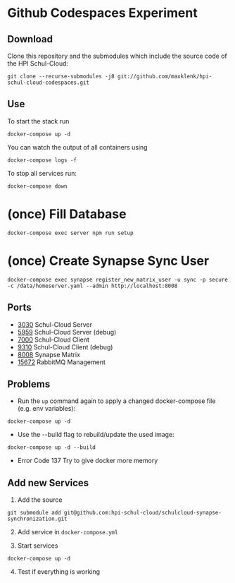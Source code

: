 # Github Codespaces Experiment

## Download

Clone this repository and the submodules which include the source code of the HPI Schul-Cloud:

```
git clone --recurse-submodules -j8 git://github.com/maxklenk/hpi-schul-cloud-codespaces.git
```


## Use

To start the stack run

```
docker-compose up -d
```

You can watch the output of all containers using

```
docker-compose logs -f
```

To stop all services run:

```
docker-compose down
```

# (once) Fill Database

```
docker-compose exec server npm run setup
```

# (once) Create Synapse Sync User

```
docker-compose exec synapse register_new_matrix_user -u sync -p secure -c /data/homeserver.yaml --admin http://localhost:8008
```


## Ports

- [3030](http://localhost:3030/) Schul-Cloud Server
- [5959](http://localhost:5959/) Schul-Cloud Server (debug)
- [7000](http://localhost:7000/) Schul-Cloud Client
- [9310](http://localhost:9310/) Schul-Cloud Client (debug)
- [8008](http://localhost:8008/) Synapse Matrix
- [15672](http://localhost:15672/) RabbitMQ Management


## Problems

- Run the `up` command again to apply a changed docker-compose file (e.g. env variables):

```
docker-compose up -d
```

- Use the --build flag to rebuild/update the used image:

```
docker-compose up -d --build
```

- Error Code 137
  Try to give docker more memory


## Add new Services

1. Add the source

```
git submodule add git@github.com:hpi-schul-cloud/schulcloud-synapse-synchronization.git
```

2. Add service in `docker-compose.yml`

3. Start services

```
docker-compose up -d
```

4. Test if everything is working
